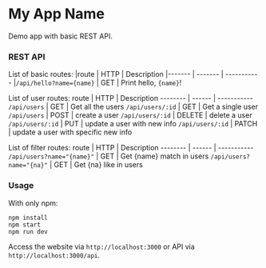 # My App Name
Demo app with basic REST API.

### REST API
List of basic routes:
|route | HTTP | Description
|------- | ------- | -----------
|`/api/hello?name={name}` | GET | Print hello, `{name}`!

List of user routes:
route | HTTP | Description
-------- | ------ | -----------
`/api/users` | GET | Get all the users
`/api/users/:id` | GET | Get a single user
`/api/users` | POST | create a user
`/api/users/:id` | DELETE | delete a user
`/api/users/:id` | PUT | update a user with new info
`/api/users/:id` | PATCH | update a user with specific new info

List of filter routes:
route | HTTP | Description
-------- | ------ | -----------
`/api/users?name="{name}"` | GET | Get {name} match in users
`/api/users?name="{na}"` | GET | Get {na} like in users

### Usage
With only npm:
```
npm install
npm start
npm run dev
```
Access the website via `http://localhost:3000` or API via `http://localhost:3000/api`.
